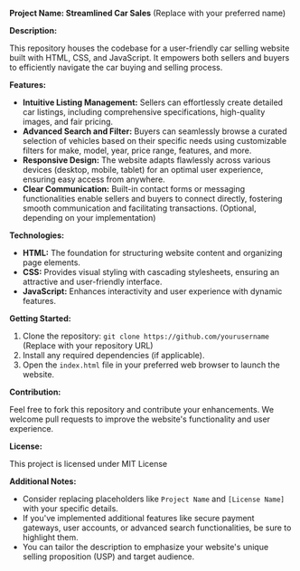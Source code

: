 
**Project Name: Streamlined Car Sales** (Replace with your preferred name)

**Description:**

This repository houses the codebase for a user-friendly car selling website built with HTML, CSS, and JavaScript. It empowers both sellers and buyers to efficiently navigate the car buying and selling process.

**Features:**

- **Intuitive Listing Management:** Sellers can effortlessly create detailed car listings, including comprehensive specifications, high-quality images, and fair pricing. 
- **Advanced Search and Filter:** Buyers can seamlessly browse a curated selection of vehicles based on their specific needs using customizable filters for make, model, year, price range, features, and more.
- **Responsive Design:** The website adapts flawlessly across various devices (desktop, mobile, tablet) for an optimal user experience, ensuring easy access from anywhere.
- **Clear Communication:** Built-in contact forms or messaging functionalities enable sellers and buyers to connect directly, fostering smooth communication and facilitating transactions. (Optional, depending on your implementation)

**Technologies:**

- **HTML:** The foundation for structuring website content and organizing page elements.
- **CSS:** Provides visual styling with cascading stylesheets, ensuring an attractive and user-friendly interface.
- **JavaScript:** Enhances interactivity and user experience with dynamic features.

**Getting Started:**

1. Clone the repository: `git clone https://github.com/yourusername` (Replace with your repository URL)
2. Install any required dependencies (if applicable).
3. Open the `index.html` file in your preferred web browser to launch the website.

**Contribution:**

Feel free to fork this repository and contribute your enhancements. We welcome pull requests to improve the website's functionality and user experience.

**License:**

This project is licensed under MIT License

**Additional Notes:**

- Consider replacing placeholders like `Project Name` and `[License Name]` with your specific details.
- If you've implemented additional features like secure payment gateways, user accounts, or advanced search functionalities, be sure to highlight them.
- You can tailor the description to emphasize your website's unique selling proposition (USP) and target audience.

